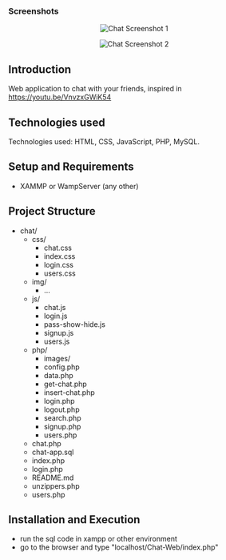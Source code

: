 ### Screenshots
<p align="center">
  <img src="/path/to/screenshot1.png" alt="Chat Screenshot 1">
</p>

<p align="center">
  <img src="/path/to/screenshot2.png" alt="Chat Screenshot 2">
</p>

## Introduction
Web application to chat with your friends, inspired in https://youtu.be/VnvzxGWiK54

## Technologies used
Technologies used: HTML, CSS, JavaScript, PHP, MySQL.

## Setup and Requirements
- XAMMP or WampServer (any other)

## Project Structure
- chat/
  - css/
    - chat.css
    - index.css
    - login.css
    - users.css
  - img/
    - ...
  - js/
    - chat.js
    - login.js
    - pass-show-hide.js
    - signup.js
    - users.js
  - php/
    - images/
    - config.php
    - data.php
    - get-chat.php
    - insert-chat.php
    - login.php
    - logout.php
    - search.php
    - signup.php
    - users.php
  - chat.php
  - chat-app.sql
  - index.php
  - login.php
  - README.md
  - unzippers.php
  - users.php



## Installation and Execution
- run the sql code in xampp or other environment
- go to the browser and type "localhost/Chat-Web/index.php"
